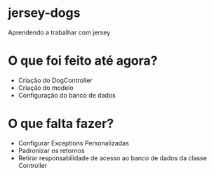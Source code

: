 # jersey-dogs
Aprendendo a trabalhar com jersey

# O que foi feito até agora?

- Criação do DogController
- Criação do modelo
- Configuração do banco de dados

# O que falta fazer?
- Configurar Exceptions Personalizadas
- Padronizar os retornos
- Retirar responsabilidade de acesso ao banco de dados da classe Controller
